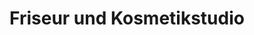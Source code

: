 ---
title: "Friseur und Kosmetikstudio"
url: /obernkirchen/friseur-und-kosmetikstudio/
shop: Friseur
---